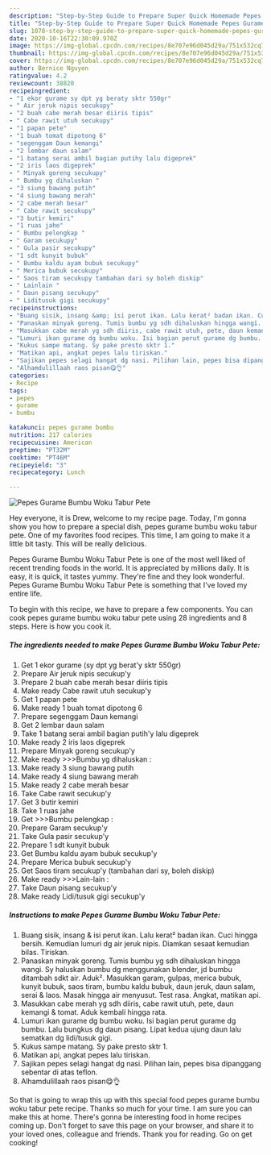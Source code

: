 ```yaml
---
description: "Step-by-Step Guide to Prepare Super Quick Homemade Pepes Gurame Bumbu Woku Tabur Pete"
title: "Step-by-Step Guide to Prepare Super Quick Homemade Pepes Gurame Bumbu Woku Tabur Pete"
slug: 1078-step-by-step-guide-to-prepare-super-quick-homemade-pepes-gurame-bumbu-woku-tabur-pete
date: 2020-10-16T22:30:09.970Z
image: https://img-global.cpcdn.com/recipes/8e707e96d045d29a/751x532cq70/pepes-gurame-bumbu-woku-tabur-pete-foto-resep-utama.jpg
thumbnail: https://img-global.cpcdn.com/recipes/8e707e96d045d29a/751x532cq70/pepes-gurame-bumbu-woku-tabur-pete-foto-resep-utama.jpg
cover: https://img-global.cpcdn.com/recipes/8e707e96d045d29a/751x532cq70/pepes-gurame-bumbu-woku-tabur-pete-foto-resep-utama.jpg
author: Bernice Nguyen
ratingvalue: 4.2
reviewcount: 38820
recipeingredient:
- "1 ekor gurame sy dpt yg beraty sktr 550gr"
- " Air jeruk nipis secukupy"
- "2 buah cabe merah besar diiris tipis"
- " Cabe rawit utuh secukupy"
- "1 papan pete"
- "1 buah tomat dipotong 6"
- "segenggam Daun kemangi"
- "2 lembar daun salam"
- "1 batang serai ambil bagian putihy lalu digeprek"
- "2 iris laos digeprek"
- " Minyak goreng secukupy"
- " Bumbu yg dihaluskan "
- "3 siung bawang putih"
- "4 siung bawang merah"
- "2 cabe merah besar"
- " Cabe rawit secukupy"
- "3 butir kemiri"
- "1 ruas jahe"
- " Bumbu pelengkap "
- " Garam secukupy"
- " Gula pasir secukupy"
- "1 sdt kunyit bubuk"
- " Bumbu kaldu ayam bubuk secukupy"
- " Merica bubuk secukupy"
- " Saos tiram secukupy tambahan dari sy boleh diskip"
- " Lainlain "
- " Daun pisang secukupy"
- " Liditusuk gigi secukupy"
recipeinstructions:
- "Buang sisik, insang &amp; isi perut ikan. Lalu kerat² badan ikan. Cuci hingga bersih. Kemudian lumuri dg air jeruk nipis. Diamkan sesaat kemudian bilas. Tiriskan."
- "Panaskan minyak goreng. Tumis bumbu yg sdh dihaluskan hingga wangi. Sy haluskan bumbu dg menggunakan blender, jd bumbu ditambah sdkt air. Aduk². Masukkan garam, gulpas, merica bubuk, kunyit bubuk, saos tiram, bumbu kaldu bubuk, daun jeruk, daun salam, serai &amp; laos. Masak hingga air menyusut. Test rasa. Angkat, matikan api."
- "Masukkan cabe merah yg sdh diiris, cabe rawit utuh, pete, daun kemangi &amp; tomat. Aduk kembali hingga rata."
- "Lumuri ikan gurame dg bumbu woku. Isi bagian perut gurame dg bumbu. Lalu bungkus dg daun pisang. Lipat kedua ujung daun lalu sematkan dg lidi/tusuk gigi."
- "Kukus sampe matang. Sy pake presto sktr 1."
- "Matikan api, angkat pepes lalu tiriskan."
- "Sajikan pepes selagi hangat dg nasi. Pilihan lain, pepes bisa dipanggang sebentar di atas teflon."
- "Alhamdulillaah raos pisan😋👌"
categories:
- Recipe
tags:
- pepes
- gurame
- bumbu

katakunci: pepes gurame bumbu 
nutrition: 217 calories
recipecuisine: American
preptime: "PT32M"
cooktime: "PT46M"
recipeyield: "3"
recipecategory: Lunch

---
```



![Pepes Gurame Bumbu Woku Tabur Pete](https://img-global.cpcdn.com/recipes/8e707e96d045d29a/751x532cq70/pepes-gurame-bumbu-woku-tabur-pete-foto-resep-utama.jpg)

Hey everyone, it is Drew, welcome to my recipe page. Today, I'm gonna show you how to prepare a special dish, pepes gurame bumbu woku tabur pete. One of my favorites food recipes. This time, I am going to make it a little bit tasty. This will be really delicious.



Pepes Gurame Bumbu Woku Tabur Pete is one of the most well liked of recent trending foods in the world. It is appreciated by millions daily. It is easy, it is quick, it tastes yummy. They're fine and they look wonderful. Pepes Gurame Bumbu Woku Tabur Pete is something that I've loved my entire life.


To begin with this recipe, we have to prepare a few components. You can cook pepes gurame bumbu woku tabur pete using 28 ingredients and 8 steps. Here is how you cook it.

<!--inarticleads1-->

##### The ingredients needed to make Pepes Gurame Bumbu Woku Tabur Pete:

1. Get 1 ekor gurame (sy dpt yg berat&#39;y sktr 550gr)
1. Prepare  Air jeruk nipis secukup&#39;y
1. Prepare 2 buah cabe merah besar diiris tipis
1. Make ready  Cabe rawit utuh secukup&#39;y
1. Get 1 papan pete
1. Make ready 1 buah tomat dipotong 6
1. Prepare segenggam Daun kemangi
1. Get 2 lembar daun salam
1. Take 1 batang serai ambil bagian putih&#39;y lalu digeprek
1. Make ready 2 iris laos digeprek
1. Prepare  Minyak goreng secukup&#39;y
1. Make ready  &gt;&gt;&gt;Bumbu yg dihaluskan :
1. Make ready 3 siung bawang putih
1. Make ready 4 siung bawang merah
1. Make ready 2 cabe merah besar
1. Take  Cabe rawit secukup&#39;y
1. Get 3 butir kemiri
1. Take 1 ruas jahe
1. Get  &gt;&gt;&gt;Bumbu pelengkap :
1. Prepare  Garam secukup&#39;y
1. Take  Gula pasir secukup&#39;y
1. Prepare 1 sdt kunyit bubuk
1. Get  Bumbu kaldu ayam bubuk secukup&#39;y
1. Prepare  Merica bubuk secukup&#39;y
1. Get  Saos tiram secukup&#39;y (tambahan dari sy, boleh diskip)
1. Make ready  &gt;&gt;&gt;Lain-lain :
1. Take  Daun pisang secukup&#39;y
1. Make ready  Lidi/tusuk gigi secukup&#39;y




<!--inarticleads2-->

##### Instructions to make Pepes Gurame Bumbu Woku Tabur Pete:

1. Buang sisik, insang &amp; isi perut ikan. Lalu kerat² badan ikan. Cuci hingga bersih. Kemudian lumuri dg air jeruk nipis. Diamkan sesaat kemudian bilas. Tiriskan.
1. Panaskan minyak goreng. Tumis bumbu yg sdh dihaluskan hingga wangi. Sy haluskan bumbu dg menggunakan blender, jd bumbu ditambah sdkt air. Aduk². Masukkan garam, gulpas, merica bubuk, kunyit bubuk, saos tiram, bumbu kaldu bubuk, daun jeruk, daun salam, serai &amp; laos. Masak hingga air menyusut. Test rasa. Angkat, matikan api.
1. Masukkan cabe merah yg sdh diiris, cabe rawit utuh, pete, daun kemangi &amp; tomat. Aduk kembali hingga rata.
1. Lumuri ikan gurame dg bumbu woku. Isi bagian perut gurame dg bumbu. Lalu bungkus dg daun pisang. Lipat kedua ujung daun lalu sematkan dg lidi/tusuk gigi.
1. Kukus sampe matang. Sy pake presto sktr 1.
1. Matikan api, angkat pepes lalu tiriskan.
1. Sajikan pepes selagi hangat dg nasi. Pilihan lain, pepes bisa dipanggang sebentar di atas teflon.
1. Alhamdulillaah raos pisan😋👌




So that is going to wrap this up with this special food pepes gurame bumbu woku tabur pete recipe. Thanks so much for your time. I am sure you can make this at home. There's gonna be interesting food in home recipes coming up. Don't forget to save this page on your browser, and share it to your loved ones, colleague and friends. Thank you for reading. Go on get cooking!
